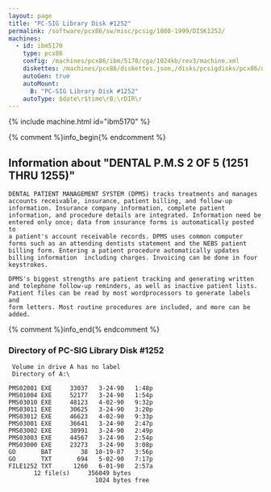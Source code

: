 ```yaml
---
layout: page
title: "PC-SIG Library Disk #1252"
permalink: /software/pcx86/sw/misc/pcsig/1000-1999/DISK1252/
machines:
  - id: ibm5170
    type: pcx86
    config: /machines/pcx86/ibm/5170/cga/1024kb/rev3/machine.xml
    diskettes: /machines/pcx86/diskettes.json,/disks/pcsigdisks/pcx86/diskettes.json
    autoGen: true
    autoMount:
      B: "PC-SIG Library Disk #1252"
    autoType: $date\r$time\rB:\rDIR\r
---
```


{% include machine.html id="ibm5170" %}

{% comment %}info_begin{% endcomment %}

## Information about "DENTAL P.M.S 2 OF 5 (1251 THRU 1255)"

    DENTAL PATIENT MANAGEMENT SYSTEM (DPMS) tracks treatments and manages
    accounts receivable, insurance, patient billing, and follow-up
    information. Insurance company information, complete patient
    information, and procedure details are integrated. Information need be
    entered only once; data from insurance forms is automatically posted to
    a patient's account receivable records. DPMS uses common computer
    forms such as an attending dentists statement and the NEBS patient
    billing form. Entering a patient procedure automatically updates
    billing information  including charges. Invoicing can be done in four
    keystrokes.
    
    DPMS's biggest strengths are patient tracking and generating written
    and telephone follow-up reminders, as well as inactive patient lists.
    Patient files can be read by most wordprocessors to generate labels and
    form letters. Most routine procedures are included, and more can be
    added.
{% comment %}info_end{% endcomment %}


### Directory of PC-SIG Library Disk #1252

     Volume in drive A has no label
     Directory of A:\

    PMS02001 EXE     33037   3-24-90   1:48p
    PMS01004 EXE     52177   3-24-90   1:54p
    PMS03010 EXE     48123   4-02-90   9:32p
    PMS03011 EXE     30625   3-24-90   3:20p
    PMS03012 EXE     46623   4-02-90   9:33p
    PMS03001 EXE     36641   3-24-90   2:47p
    PMS03002 EXE     38991   3-24-90   2:49p
    PMS03003 EXE     44567   3-24-90   2:54p
    PMS03000 EXE     23273   3-24-90   3:08p
    GO       BAT        38  10-19-87   3:56p
    GO       TXT       694   5-02-90   7:17p
    FILE1252 TXT      1260   6-01-90   2:57a
           12 file(s)     356049 bytes
                            1024 bytes free
